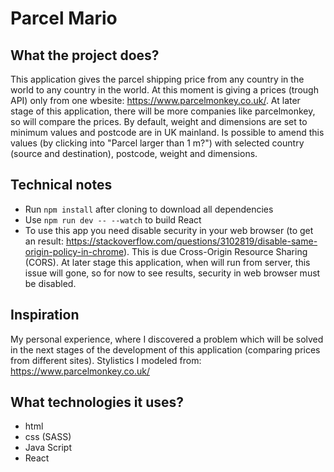 # Parcel Mario

## What the project does?

This application gives the parcel shipping price from any country in the world to any country in the world. At this moment is giving a prices (trough API) only from one wbesite: https://www.parcelmonkey.co.uk/. At later stage of this application, there will be more companies like parcelmonkey, so will compare the prices.
By default, weight and dimensions are set to minimum values and postcode are in UK mainland. Is possible to amend this values (by clicking into "Parcel larger than 1 m?") with selected country (source and destination), postcode, weight and dimensions.

## Technical notes

* Run `npm install` after cloning to download all dependencies
* Use `npm run dev -- --watch` to build React
* To use this app you need disable security in your web browser (to get an result: https://stackoverflow.com/questions/3102819/disable-same-origin-policy-in-chrome). This is due Cross-Origin Resource Sharing (CORS). At later stage this application, when will run from server, this issue will gone, so for now to see results, security in web browser must be disabled.

## Inspiration

My personal experience, where I discovered a problem which will be solved in the next stages of the development of this application (comparing prices from different sites). Stylistics I modeled from: https://www.parcelmonkey.co.uk/

## What technologies it uses?

* html
* css (SASS)
* Java Script
* React
